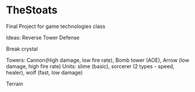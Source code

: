 # TheStoats
 Final Project for game technologies class

Ideas:
Reverse Tower Defense

Break crystal

Towers: Cannon(High damage, low fire rate), Bomb tower (AOE), Arrow (low damage, high fire rate)
Units: slime (basic), sorcerer (2 types - speed, healer), wolf (fast, low damage)

Terrain
